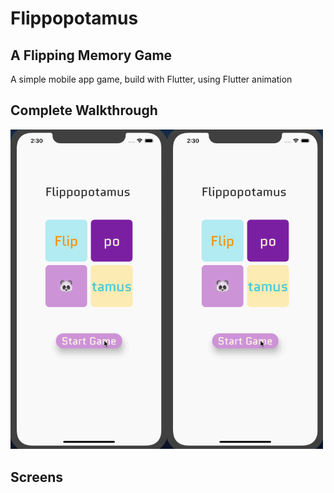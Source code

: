# Flippopotamus
## A Flipping Memory Game

A simple mobile app game, build with Flutter, using Flutter animation

## Complete Walkthrough
<img src='walkthrough.gif' width=250></img><img src='walkthrough.gif' width=250></img>

## Screens
